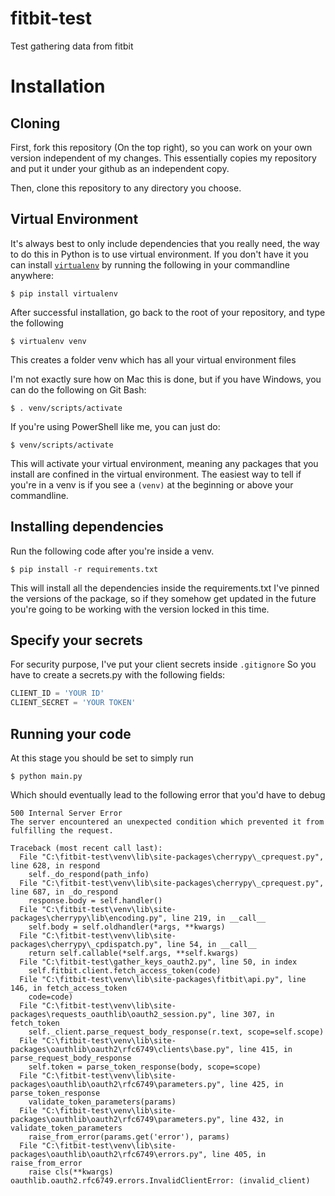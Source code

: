 # fitbit-test
Test gathering data from fitbit

# Installation

## Cloning
First, fork this repository (On the top right), so you can work on your own version independent of my changes. This essentially copies my repository and put it under your github as an independent copy.

Then, clone this repository to any directory you choose.

## Virtual Environment
It's always best to only include dependencies that you really need, the way to do this in Python is to use virtual environment. If you don't have it you can install [```virtualenv```](https://pypi.org/project/virtualenv/) by running the following in your commandline anywhere:
```
$ pip install virtualenv
```
After successful installation, go back to the root of your repository, and type the following
```
$ virtualenv venv
```
This creates a folder venv which has all your virtual environment files

I'm not exactly sure how on Mac this is done, but if you have Windows, you can do the following on Git Bash:
```
$ . venv/scripts/activate
```

If you're using PowerShell like me, you can just do:
```
$ venv/scripts/activate
```

This will activate your virtual environment, meaning any packages that you install are confined in the virtual environment.
The easiest way to tell if you're in a venv is if you see a ```(venv)``` at the beginning or above your commandline.

## Installing dependencies
Run the following code after you're inside a venv.
```
$ pip install -r requirements.txt
```
This will install all the dependencies inside the requirements.txt
I've pinned the versions of the package, so if they somehow get updated in the future you're going to be working with the version locked in this time.

## Specify your secrets
For security purpose, I've put your client secrets inside ```.gitignore```
So you have to create a secrets.py with the following fields:
```Python
CLIENT_ID = 'YOUR ID'
CLIENT_SECRET = 'YOUR TOKEN'
```

## Running your code
At this stage you should be set to simply run
```
$ python main.py
```
Which should eventually lead to the following error that you'd have to debug
```
500 Internal Server Error
The server encountered an unexpected condition which prevented it from fulfilling the request.

Traceback (most recent call last):
  File "C:\fitbit-test\venv\lib\site-packages\cherrypy\_cprequest.py", line 628, in respond
    self._do_respond(path_info)
  File "C:\fitbit-test\venv\lib\site-packages\cherrypy\_cprequest.py", line 687, in _do_respond
    response.body = self.handler()
  File "C:\fitbit-test\venv\lib\site-packages\cherrypy\lib\encoding.py", line 219, in __call__
    self.body = self.oldhandler(*args, **kwargs)
  File "C:\fitbit-test\venv\lib\site-packages\cherrypy\_cpdispatch.py", line 54, in __call__
    return self.callable(*self.args, **self.kwargs)
  File "C:\fitbit-test\gather_keys_oauth2.py", line 50, in index
    self.fitbit.client.fetch_access_token(code)
  File "C:\fitbit-test\venv\lib\site-packages\fitbit\api.py", line 146, in fetch_access_token
    code=code)
  File "C:\fitbit-test\venv\lib\site-packages\requests_oauthlib\oauth2_session.py", line 307, in fetch_token
    self._client.parse_request_body_response(r.text, scope=self.scope)
  File "C:\fitbit-test\venv\lib\site-packages\oauthlib\oauth2\rfc6749\clients\base.py", line 415, in parse_request_body_response
    self.token = parse_token_response(body, scope=scope)
  File "C:\fitbit-test\venv\lib\site-packages\oauthlib\oauth2\rfc6749\parameters.py", line 425, in parse_token_response
    validate_token_parameters(params)
  File "C:\fitbit-test\venv\lib\site-packages\oauthlib\oauth2\rfc6749\parameters.py", line 432, in validate_token_parameters
    raise_from_error(params.get('error'), params)
  File "C:\fitbit-test\venv\lib\site-packages\oauthlib\oauth2\rfc6749\errors.py", line 405, in raise_from_error
    raise cls(**kwargs)
oauthlib.oauth2.rfc6749.errors.InvalidClientError: (invalid_client)
```
